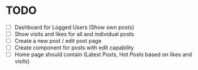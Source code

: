 # TODO

- [ ] Dashboard for Logged Users (Show own posts)
- [ ] Show visits and likes for all and individual posts
- [ ] Create a new post / edit post page
- [ ] Create component for posts with edit capability
- [ ] Home page should contain (Latest Posts, Hot Posts based on likes and visits)
